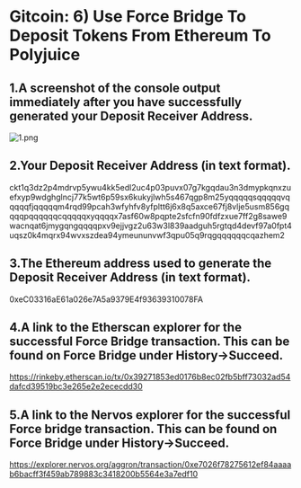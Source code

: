 # Gitcoin: 6) Use Force Bridge To Deposit Tokens From Ethereum To Polyjuice

## 1.A screenshot of the console output immediately after you have successfully generated your Deposit Receiver Address.

![1.png](https://i.loli.net/2021/08/10/eMri4Z37uS9WNRh.png)

## 2.Your Deposit Receiver Address (in text format).

ckt1q3dz2p4mdrvp5ywu4kk5edl2uc4p03puvx07g7kgqdau3n3dmypkqnxzuefxyp9wdghglncj77k5wt6p59sx6kukyjlwh5s467qgp8m25yqqqqqsqqqqqvqqqqqfjqqqqqm4rqd99pcah3wfyhfv8yfpltt6j6x8q5axce67fj8vlje5usm856gqqqqpqqqqqqcqqqqqxyqqqqx7asf60w8pqpte2sfcfn90fdfzxue7ff2g8sawe9wacnqat6jmygqngqqqqpxv9ejjvgz2u63w3l839aadguh5rgtqd4devf97a0fpt4uqsz0k4mqrx94wvxszdea94ymeununvwf3qpu05q9rqgqqqqqqcqazhem2

## 3.The Ethereum address used to generate the Deposit Receiver Address (in text format).

0xeC03316aE61a026e7A5a9379E4f93639310078FA

## 4.A link to the Etherscan explorer for the successful Force Bridge transaction. This can be found on Force Bridge under History→Succeed.

https://rinkeby.etherscan.io/tx/0x39271853ed0176b8ec02fb5bff73032ad54dafcd39519bc3e265e2e2ececdd30

## 5.A link to the Nervos explorer for the successful Force bridge transaction. This can be found on Force Bridge under History→Succeed.

https://explorer.nervos.org/aggron/transaction/0xe7026f78275612ef84aaaab6bacff3f459ab789883c3418200b5564e3a7edf10
